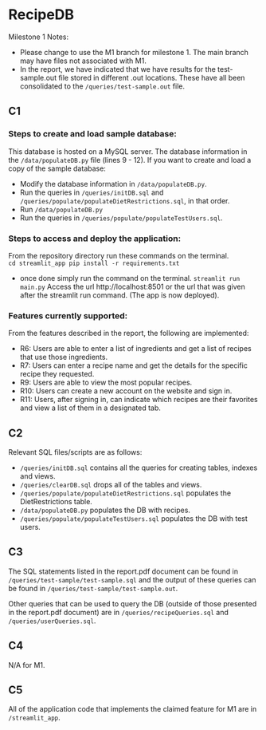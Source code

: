 # RecipeDB
Milestone 1 Notes:
* Please change to use the M1 branch for milestone 1. The main branch may have files not associated with M1.
* In the report, we have indicated that we have results for the test-sample.out file stored in different .out locations. These have all been consolidated to the `/queries/test-sample.out` file.

## C1
### Steps to create and load sample database:
This database is hosted on a MySQL server. The database information in the `/data/populateDB.py` file (lines 9 - 12). If you want to create and load a copy of the sample database:
* Modify the database information in `/data/populateDB.py`.
* Run the queries in `/queries/initDB.sql` and `/queries/populate/populateDietRestrictions.sql`, in that order.
* Run `/data/populateDB.py`
* Run the queries in `/queries/populate/populateTestUsers.sql`.
### Steps to access and deploy the application:
From the repository directory run these commands on the terminal.   
`cd streamlit_app
 pip install -r requirements.txt`
  - once done simply run the command on the terminal.
`streamlit run main.py`
Access the url http://localhost:8501 or the url that was given after the streamlit run command. (The app is now deployed).
### Features currently supported:
From the features described in the report, the following are implemented:
* R6: Users are able to enter a list of ingredients and get a list of recipes that use those ingredients.
* R7: Users can enter a recipe name and get the details for the specific recipe they requested.
* R9: Users are able to view the most popular recipes.
* R10: Users can create a new account on the website and sign in.
* R11: Users, after signing in, can indicate which recipes are their favorites and view a list of them in a designated tab.

## C2
Relevant SQL files/scripts are as follows:
* `/queries/initDB.sql` contains all the queries for creating tables, indexes and views.
* `/queries/clearDB.sql` drops all of the tables and views.
* `/queries/populate/populateDietRestrictions.sql` populates the DietRestrictions table.
* `/data/populateDB.py` populates the DB with recipes.
* `/queries/populate/populateTestUsers.sql` populates the DB with test users.

## C3
The SQL statements listed in the report.pdf document can be found in `/queries/test-sample/test-sample.sql` and the output of these queries can be found in `/queries/test-sample/test-sample.out`.

Other queries that can be used to query the DB (outside of those presented in the report.pdf document) are in `/queries/recipeQueries.sql` and `/queries/userQueries.sql`.

## C4
N/A for M1.

## C5
All of the application code that implements the claimed feature for M1 are in `/streamlit_app`.
